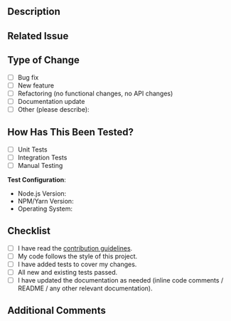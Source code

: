 ## Description

<!-- Provide a short summary explaining the purpose of this pull request. -->

## Related Issue

<!-- If this pull request fixes or is related to an existing issue, link to it here. -->
<!-- For example: "Closes #123" or "Fixes #123" -->


## Type of Change

<!-- Mark with an x all the checkboxes that apply (like [x]). -->

- [ ] Bug fix
- [ ] New feature
- [ ] Refactoring (no functional changes, no API changes)
- [ ] Documentation update
- [ ] Other (please describe):

## How Has This Been Tested?

<!--
Describe the tests you ran to ensure the code works as expected.
Include instructions so we can reproduce your tests.
-->

- [ ] Unit Tests
- [ ] Integration Tests
- [ ] Manual Testing

**Test Configuration**:
- Node.js Version:
- NPM/Yarn Version:
- Operating System:

## Checklist

- [ ] I have read the [contribution guidelines](../CONTRIBUTING.md).
- [ ] My code follows the style of this project.
- [ ] I have added tests to cover my changes.
- [ ] All new and existing tests passed.
- [ ] I have updated the documentation as needed (inline code comments / README / any other relevant documentation).

## Additional Comments

<!--
Add any other context or screenshots about the pull request here.
-->